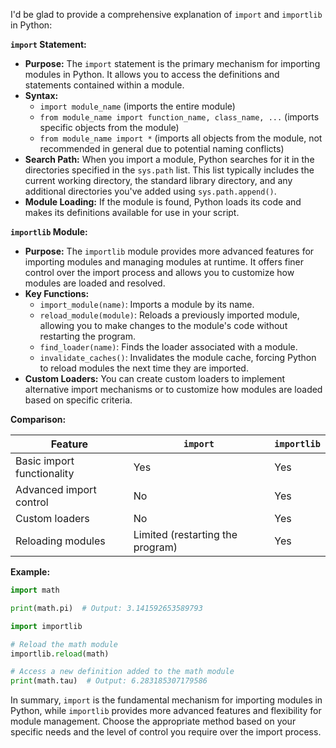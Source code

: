 I'd be glad to provide a comprehensive explanation of `import` and `importlib` in Python:

**`import` Statement:**

- **Purpose:** The `import` statement is the primary mechanism for importing modules in Python. It allows you to access the definitions and statements contained within a module.
- **Syntax:**
  - `import module_name` (imports the entire module)
  - `from module_name import function_name, class_name, ...` (imports specific objects from the module)
  - `from module_name import *` (imports all objects from the module, not recommended in general due to potential naming conflicts)
- **Search Path:** When you import a module, Python searches for it in the directories specified in the `sys.path` list. This list typically includes the current working directory, the standard library directory, and any additional directories you've added using `sys.path.append()`.
- **Module Loading:** If the module is found, Python loads its code and makes its definitions available for use in your script.

**`importlib` Module:**

- **Purpose:** The `importlib` module provides more advanced features for importing modules and managing modules at runtime. It offers finer control over the import process and allows you to customize how modules are loaded and resolved.
- **Key Functions:**
  - `import_module(name)`: Imports a module by its name.
  - `reload_module(module)`: Reloads a previously imported module, allowing you to make changes to the module's code without restarting the program.
  - `find_loader(name)`: Finds the loader associated with a module.
  - `invalidate_caches()`: Invalidates the module cache, forcing Python to reload modules the next time they are imported.
- **Custom Loaders:** You can create custom loaders to implement alternative import mechanisms or to customize how modules are loaded based on specific criteria.

**Comparison:**

| Feature | `import` | `importlib` |
|---|---|---|
| Basic import functionality | Yes | Yes |
| Advanced import control | No | Yes |
| Custom loaders | No | Yes |
| Reloading modules | Limited (restarting the program) | Yes |

**Example:**

```python
import math

print(math.pi)  # Output: 3.141592653589793

import importlib

# Reload the math module
importlib.reload(math)

# Access a new definition added to the math module
print(math.tau)  # Output: 6.283185307179586
```

In summary, `import` is the fundamental mechanism for importing modules in Python, while `importlib` provides more advanced features and flexibility for module management. Choose the appropriate method based on your specific needs and the level of control you require over the import process.
